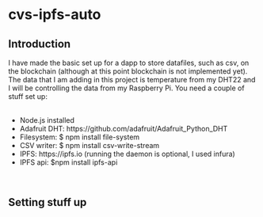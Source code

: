 # cvs-ipfs-auto

<H2>Introduction</H2>
<p> I have made the basic set up for a dapp to store datafiles, such as csv, on the blockchain (although at this point blockchain is not implemented yet). The data that I am adding in this project is temperature from my DHT22 and I will be controlling the data from my Raspberry Pi. You need a couple of stuff set up: <br/>
  <br/>
  <ul>
    <li>Node.js installed</li>
    <li>Adafruit DHT: https://github.com/adafruit/Adafruit_Python_DHT </li>
    <li>Filesystem: $ npm install file-system</li>
    <li>CSV writer: $ npm install csv-write-stream</li>
    <li>IPFS: https://ipfs.io (running the daemon is optional, I used infura)</li>
    <li>IPFS api: $npm install ipfs-api</li>
  </ul>
  
<br/>

<H2>Setting stuff up</H2>

